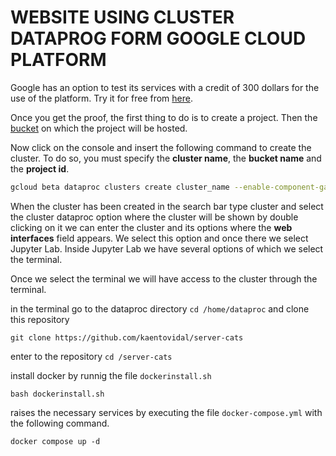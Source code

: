 # WEBSITE USING CLUSTER DATAPROG FORM GOOGLE CLOUD PLATFORM

Google has an option to test its services with a credit of 300 dollars for the use of the platform. Try it for free from [here](https://cloud.google.com/).


Once you get the proof, the first thing to do is to create a project. Then the [bucket](https://cloud.google.com/storage/docs/buckets) on which the project will be hosted. 


 Now click on the console and insert the following command to create the cluster. To do so, you must specify the **cluster name**, the **bucket name** and the **project id**.

```sh
gcloud beta dataproc clusters create cluster_name --enable-component-gateway --bucket bucket_name --region europe-west1 --zone europe-west1-c --master-machine-type n1-standard-2 --master-boot-disk-size 500 --num-workers 2 --worker-machine-type n1-standard-2 --worker-boot-disk-size 500 --image-version 2.0-debian10 --properties spark:spark.jars.packages=org.apache.spark:spark-sql-kafka-0-10_2.12:3.1.3 --optional-components JUPYTER,ZOOKEEPER --max-age 160400s --initialization-actions 'gs://goog-dataproc-initialization-actions-europe-west1/kafka/kafka.sh' --project project_id
```
When the cluster has been created in the search bar type cluster and select the cluster dataproc option where the cluster will be shown by double clicking on it we can enter the cluster and its options where the **web interfaces** field appears. We select this option and once there we select Jupyter Lab. Inside Jupyter Lab we have several options of which we select the terminal.

Once we select the terminal we will have access to the cluster through the terminal.

in the terminal go to the dataproc directory `cd /home/dataproc` and clone this repository
```
git clone https://github.com/kaentovidal/server-cats
```
enter to the repository `cd /server-cats`

install docker by runnig the file `dockerinstall.sh`
```
bash dockerinstall.sh
```
raises the necessary services by executing the file `docker-compose.yml` with the following command.
```
docker compose up -d
```






